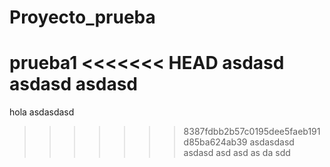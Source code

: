 # Proyecto_prueba
prueba1
<<<<<<< HEAD
asdasd
asdasd
asdasd
=======
hola
asdasdasd
>>>>>>> 8387fdbb2b57c0195dee5faeb191d85ba624ab39
asdasdasd
asdasd
asd
asd
as
da
sdd
